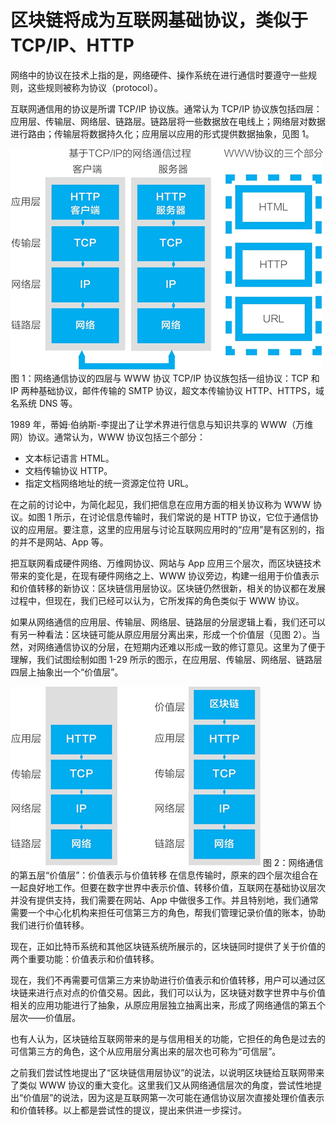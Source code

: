 # 区块链将成为互联网基础协议，类似于 TCP/IP、HTTP

网络中的协议在技术上指的是，网络硬件、操作系统在进行通信时要遵守一些规则，这些规则被称为协议（protocol）。

互联网通信用的协议是所谓 TCP/IP 协议族。通常认为 TCP/IP 协议族包括四层：应用层、传输层、网络层、链路层。链路层将一些数据放在电线上；网络层对数据进行路由；传输层将数据持久化；应用层以应用的形式提供数据抽象，见图 1。

![网络通信协议的四层与 WWW 协议](img/c5f0157899e2322f53da0fb0496d15d9.jpg)
图 1：网络通信协议的四层与 WWW 协议
TCP/IP 协议族包括一组协议：TCP 和 IP 两种基础协议，邮件传输的 SMTP 协议，超文本传输协议 HTTP、HTTPS，域名系统 DNS 等。

1989 年，蒂姆·伯纳斯-李提出了让学术界进行信息与知识共享的 WWW（万维网）协议。通常认为，WWW 协议包括三个部分：

*   文本标记语言 HTML。
*   文档传输协议 HTTP。
*   指定文档网络地址的统一资源定位符 URL。

在之前的讨论中，为简化起见，我们把信息在应用方面的相关协议称为 WWW 协议。如图 1 所示，在讨论信息传输时，我们常说的是 HTTP 协议，它位于通信协议的应用层。要注意，这里的应用层与讨论互联网应用时的“应用”是有区别的，指的并不是网站、App 等。

把互联网看成硬件网络、万维网协议、网站与 App 应用三个层次，而区块链技术带来的变化是，在现有硬件网络之上、WWW 协议旁边，构建一组用于价值表示和价值转移的新协议：区块链信用层协议。区块链仍然很新，相关的协议都在发展过程中，但现在，我们已经可以认为，它所发挥的角色类似于 WWW 协议。

如果从网络通信的应用层、传输层、网络层、链路层的分层逻辑上看，我们还可以有另一种看法：区块链可能从原应用层分离出来，形成一个价值层（见图 2）。当然，对网络通信协议的分层，在短期内还难以形成一致的修订意见。这里为了便于理解，我们试图绘制如图 1-29 所示的图示，在应用层、传输层、网络层、链路层四层上抽象出一个“价值层”。

![网络通信的第五层“价值层”：价值表示与价值转移](img/eb5985e5b914dbc3d6d27c0f0636e76b.jpg)
图 2：网络通信的第五层“价值层”：价值表示与价值转移
在信息传输时，原来的四个层次组合在一起良好地工作。但要在数字世界中表示价值、转移价值，互联网在基础协议层次并没有提供支持，我们需要在网站、App 中做很多工作。并且特别地，我们通常需要一个中心化机构来担任可信第三方的角色，帮我们管理记录价值的账本，协助我们进行价值转移。

现在，正如比特币系统和其他区块链系统所展示的，区块链同时提供了关于价值的两个重要功能：价值表示和价值转移。

现在，我们不再需要可信第三方来协助进行价值表示和价值转移，用户可以通过区块链来进行点对点的价值交易。因此，我们可以认为，区块链对数字世界中与价值相关的应用功能进行了抽象，从原应用层独立抽离出来，形成了网络通信的第五个层次——价值层。

也有人认为，区块链给互联网带来的是与信用相关的功能，它担任的角色是过去的可信第三方的角色，这个从应用层分离出来的层次也可称为“可信层”。

之前我们尝试性地提出了“区块链信用层协议”的说法，以说明区块链给互联网带来了类似 WWW 协议的重大变化。这里我们又从网络通信层次的角度，尝试性地提出“价值层”的说法，因为这是互联网第一次可能在通信协议层次直接处理价值表示和价值转移。以上都是尝试性的提议，提出来供进一步探讨。